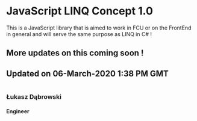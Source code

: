 # JavaScript LINQ Concept 1.0
This is a JavaScript library that is aimed to work in FCU or on the FrontEnd in general and will serve the same purpose as LINQ in C# !

## More updates on this coming soon !

## Updated on 06-March-2020 1:38 PM GMT
#

### Łukasz Dąbrowski
#### Engineer
